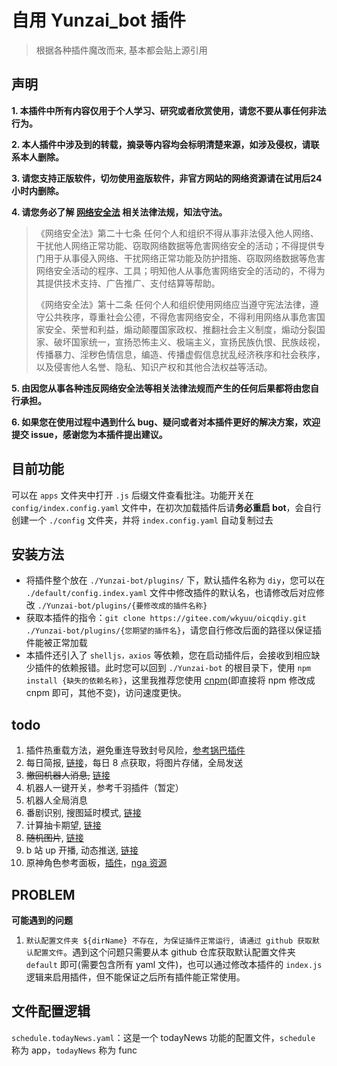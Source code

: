 # 自用 Yunzai_bot 插件

> 根据各种插件魔改而来, 基本都会贴上源引用

## 声明

**1. 本插件中所有内容仅用于个人学习、研究或者欣赏使用，请您不要从事任何非法行为。**

**2. 本人插件中涉及到的转载，摘录等内容均会标明清楚来源，如涉及侵权，请联系本人删除。**

**3. 请您支持正版软件，切勿使用盗版软件，非官方网站的网络资源请在试用后24小时内删除。**

**4. 请您务必了解 [网络安全法](http://www.cac.gov.cn/2016-11/07/c_1119867116.htm) 相关法律法规，知法守法。**

> 《网络安全法》第二十七条
> 任何个人和组织不得从事非法侵入他人网络、干扰他人网络正常功能、窃取网络数据等危害网络安全的活动；不得提供专门用于从事侵入网络、干扰网络正常功能及防护措施、窃取网络数据等危害网络安全活动的程序、工具；明知他人从事危害网络安全的活动的，不得为其提供技术支持、广告推广、支付结算等帮助。
>
> 《网络安全法》第十二条
> 任何个人和组织使用网络应当遵守宪法法律，遵守公共秩序，尊重社会公德，不得危害网络安全，不得利用网络从事危害国家安全、荣誉和利益，煽动颠覆国家政权、推翻社会主义制度，煽动分裂国家、破坏国家统一，宣扬恐怖主义、极端主义，宣扬民族仇恨、民族歧视，传播暴力、淫秽色情信息，编造、传播虚假信息扰乱经济秩序和社会秩序，以及侵害他人名誉、隐私、知识产权和其他合法权益等活动。

**5. 由因您从事各种违反网络安全法等相关法律法规而产生的任何后果都将由您自行承担。**

**6. 如果您在使用过程中遇到什么 bug、疑问或者对本插件更好的解决方案，欢迎提交 issue，感谢您为本插件提出建议。**

## 目前功能

可以在 `apps` 文件夹中打开 `.js` 后缀文件查看批注。功能开关在 `config/index.config.yaml` 文件中，在初次加载插件后请**务必重启 bot**，会自行创建一个 `./config` 文件夹，并将 `index.config.yaml` 自动复制过去

## 安装方法

- 将插件整个放在 `./Yunzai-bot/plugins/` 下，默认插件名称为 `diy`，您可以在 `./default/config.index.yaml` 文件中修改插件的默认名，也请修改后对应修改 `./Yunzai-bot/plugins/{要修改成的插件名称}`
- 获取本插件的指令：`git clone https://gitee.com/wkyuu/oicqdiy.git ./Yunzai-bot/plugins/{您期望的插件名}`，请您自行修改后面的路径以保证插件能被正常加载
- 本插件还引入了 `shelljs，axios` 等依赖，您在启动插件后，会接收到相应缺少插件的依赖报错。此时您可以回到 `./Yunzai-bot` 的根目录下，使用 `npm install {缺失的依赖名称}`，这里我推荐您使用 [cnpm](https://zhuanlan.zhihu.com/p/120159632)(即直接将 npm 修改成 cnpm 即可，其他不变)，访问速度更快。

## todo

1. 插件热重载方法，避免重连导致封号风险，[参考锅巴插件](https://github.com/guoba-yunzai/guoba-plugin.git)
2. 每日简报, [链接](https://github.com/MuXia-0326/YunzaiBotJsPluginMuXia/commit/99fc41ede4b353fd5634c22760427926ef0f1274#diff-86ffc4882c17c1c4700966b8e470a9d5c98f8cc6ae9d19227cb1502bb4406f77)，每日 8 点获取，将图片存储，全局发送
3. ~~撤回机器人消息,~~ [链接](https://github.com/MuXia-0326/YunzaiBotJsPluginMuXia/blob/master/muxia_recall_bot_msg.js)
4. 机器人一键开关，参考千羽插件（暂定）
5. 机器人全局消息
6. 番剧识别, 搜图延时模式, [链接](https://github.com/yeyang52/yenai-plugin/blob/master/apps/picSearch.js)
7. 计算抽卡期望, [链接](https://github.com/MSIsunny/GenshinWishCalculator-py/blob/main/WishSupport.py)
8. ~~随机图片~~, [链接](https://gitee.com/ying_Sailor_uniform/wallpaperjs/blob/master/wallpaper.js)
9. b 站 up 开播, 动态推送, [链接](https://github.com/HeadmasterTan/zhi-plugin.git)
10. 原神角色参考面板，[插件](https://github.com/howe0116/howe-plugin)，[nga 资源](https://bbs.nga.cn/read.php?tid=25843014&rand=967)

## PROBLEM

**可能遇到的问题**

1. `默认配置文件夹 ${dirName} 不存在, 为保证插件正常运行, 请通过 github 获取默认配置文件`。遇到这个问题只需要从本 github 仓库获取默认配置文件夹 `default` 即可(需要包含所有 yaml 文件)，也可以通过修改本插件的 `index.js` 逻辑来启用插件，但不能保证之后所有插件能正常使用。

## 文件配置逻辑

`schedule.todayNews.yaml`：这是一个 todayNews 功能的配置文件，`schedule` 称为 app，`todayNews` 称为 func
